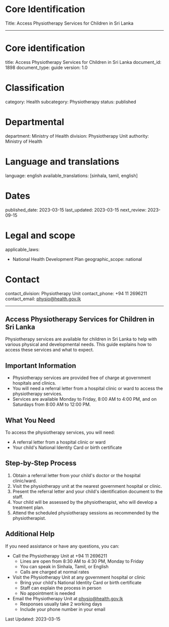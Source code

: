 # Core Identification
Title: Access Physiotherapy Services for Children in Sri Lanka

---
# Core identification
title: Access Physiotherapy Services for Children in Sri Lanka
document_id: 1898
document_type: guide
version: 1.0

# Classification
category: Health
subcategory: Physiotherapy
status: published

# Departmental
department: Ministry of Health
division: Physiotherapy Unit
authority: Ministry of Health

# Language and translations
language: english
available_translations: [sinhala, tamil, english]

# Dates
published_date: 2023-03-15
last_updated: 2023-03-15
next_review: 2023-09-15

# Legal and scope
applicable_laws:
 - National Health Development Plan
geographic_scope: national

# Contact
contact_division: Physiotherapy Unit
contact_phone: +94 11 2696211
contact_email: physio@health.gov.lk

---

## Access Physiotherapy Services for Children in Sri Lanka

Physiotherapy services are available for children in Sri Lanka to help with various physical and developmental needs. This guide explains how to access these services and what to expect.

## Important Information

- Physiotherapy services are provided free of charge at government hospitals and clinics.
- You will need a referral letter from a hospital clinic or ward to access the physiotherapy services.
- Services are available Monday to Friday, 8:00 AM to 4:00 PM, and on Saturdays from 8:00 AM to 12:00 PM.

## What You Need

To access the physiotherapy services, you will need:

- A referral letter from a hospital clinic or ward
- Your child's National Identity Card or birth certificate

## Step-by-Step Process

1. Obtain a referral letter from your child's doctor or the hospital clinic/ward.
2. Visit the physiotherapy unit at the nearest government hospital or clinic.
3. Present the referral letter and your child's identification document to the staff.
4. Your child will be assessed by the physiotherapist, who will develop a treatment plan.
5. Attend the scheduled physiotherapy sessions as recommended by the physiotherapist.

## Additional Help

If you need assistance or have any questions, you can:

- Call the Physiotherapy Unit at +94 11 2696211
    - Lines are open from 8:30 AM to 4:30 PM, Monday to Friday
    - You can speak in Sinhala, Tamil, or English
    - Calls are charged at normal rates
- Visit the Physiotherapy Unit at any government hospital or clinic
    - Bring your child's National Identity Card or birth certificate
    - Staff can explain the process in person
    - No appointment is needed
- Email the Physiotherapy Unit at physio@health.gov.lk
    - Responses usually take 2 working days
    - Include your phone number in your email

Last Updated: 2023-03-15